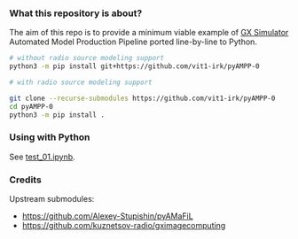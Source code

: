 ### What this repository is about?

The aim of this repo is to provide a minimum viable example of [GX Simulator](https://github.com/Gelu-Nita/GX_Simulator) Automated Model Production Pipeline ported line-by-line to Python.

```bash
# without radio source modeling support
python3 -m pip install git+https://github.com/vit1-irk/pyAMPP-0

# with radio source modeling support

git clone --recurse-submodules https://github.com/vit1-irk/pyAMPP-0
cd pyAMPP-0
python3 -m pip install .
```

### Using with Python

See [test_01.ipynb](./test_01.ipynb).

### Credits

Upstream submodules:

* <https://github.com/Alexey-Stupishin/pyAMaFiL>
* <https://github.com/kuznetsov-radio/gximagecomputing>
